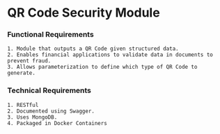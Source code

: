 # QR Code Security Module

### Functional Requirements

    1. Module that outputs a QR Code given structured data.
    2. Enables financial applications to validate data in documents to prevent fraud.
    3. Allows parameterization to define which type of QR Code to generate.
    
### Technical Requirements

    1. RESTful
    2. Documented using Swagger.
    3. Uses MongoDB.
    4. Packaged in Docker Containers